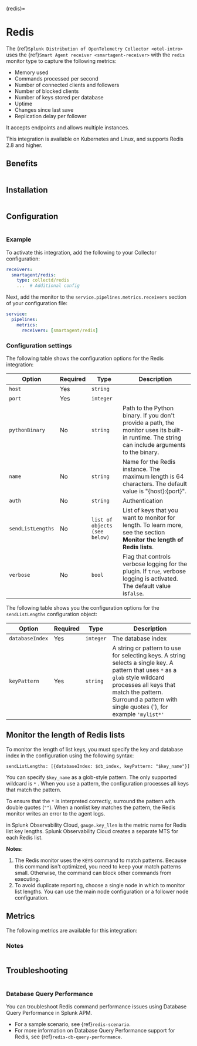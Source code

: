 (redis)=

# Redis

<meta name="description" content="Use this Splunk Observability Cloud integration for the Redis monitor. See benefits, install, configuration, and metrics">

The {ref}`Splunk Distribution of OpenTelemetry Collector <otel-intro>` uses the {ref}`Smart Agent receiver <smartagent-receiver>` with the `redis` monitor type to  capture the following metrics:

 * Memory used
 * Commands processed per second
 * Number of connected clients and followers
 * Number of blocked clients
 * Number of keys stored per database
 * Uptime
 * Changes since last save
 * Replication delay per follower

It accepts endpoints and allows multiple instances.

This integration is available on Kubernetes and Linux, and supports Redis 2.8 and higher.

## Benefits

```{include} /_includes/benefits.md
```

## Installation

```{include} /_includes/collector-installation-linux.md
```

## Configuration

```{include} /_includes/configuration.md
```

### Example

To activate this integration, add the following to your Collector configuration:

```yaml
receivers:
  smartagent/redis:
    type: collectd/redis
    ...  # Additional config
```

Next, add the monitor to the `service.pipelines.metrics.receivers` section of your configuration file:

```yaml
service:
  pipelines:
    metrics:
      receivers: [smartagent/redis]
```

### Configuration settings

The following table shows the configuration options for the Redis integration:

| Option            | Required | Type                          | Description                                                                                                                                    |
| ----------------- | -------- | ----------------------------- | ---------------------------------------------------------------------------------------------------------------------------------------------- |
| `host`            | Yes      | `string`                      |                                                                                                                                                |
| `port`            | Yes      | `integer`                     |                                                                                                                                                |
| `pythonBinary`    | No       | `string`                      | Path to the Python binary. If you don't provide a path, the monitor uses its built-in runtime. The string can include arguments to the binary. |
| `name`            | No       | `string`                      | Name for the Redis instance. The maximum length is 64 characters. The default value is "{host}:{port}".                                        |
| `auth`            | No       | `string`                      | Authentication                                                                                                                                 |
| `sendListLengths` | No       | `list of objects (see below)` | List of keys that you want to monitor for length. To learn more, see the section **Monitor the length of Redis lists**.                        |
| `verbose`         | No       | `bool`                        | Flag that controls verbose logging for the plugin. If `true`, verbose logging is activated. The default value is`false`.                       |

The following table shows you the configuration options for the `sendListLengths` configuration object:

| Option          | Required | Type      | Description                                                                                                                                                                                                                                    |
| --------------- | -------- | --------- | ---------------------------------------------------------------------------------------------------------------------------------------------------------------------------------------------------------------------------------------------- |
| `databaseIndex` | Yes      | `integer` | The database index                                                                                                                                                                                                                             |
| `keyPattern`    | Yes      | `string`  | A string or pattern to use for selecting keys. A string selects a single key. A pattern that uses `*` as a `glob` style wildcard processes all keys that match the pattern. Surround a pattern with single quotes ('), for example `'mylist*'` |

## Monitor the length of Redis lists

To monitor the length of list keys, you must specify the key and database index in the configuration using the following syntax:

```
sendListLengths: [{databaseIndex: $db_index, keyPattern: "$key_name"}]
```

You can specify `$key_name` as a glob-style pattern. The only supported wildcard is `*` . When you use a pattern, the configuration processes all keys that match the pattern. 

To ensure that the `*` is interpreted correctly, surround the pattern with double quotes (`""`). When a nonlist key matches the pattern, the Redis monitor writes an error to the agent logs.

in Splunk Observability Cloud, `gauge.key_llen` is the metric name for Redis list key lengths. Splunk Observability Cloud creates a separate MTS for each Redis list.

**Notes**:

1. The Redis monitor uses the `KEYS` command to match patterns. Because this command isn't optimized, you need to keep your match patterns small. Otherwise, the command can block other commands from executing.
2. To avoid duplicate reporting, choose a single node in which to monitor list lengths. You can use the main node configuration or a follower node configuration.

## Metrics

The following metrics are available for this integration:

<div class="metrics-yaml" url="https://raw.githubusercontent.com/signalfx/splunk-otel-collector/main/internal/signalfx-agent/pkg/monitors/collectd/redis/metadata.yaml"></div>

### Notes

```{include} /_includes/metric-defs.md
```

## Troubleshooting

```{include} /_includes/troubleshooting.md
```

### Database Query Performance

You can troubleshoot Redis command performance issues using Database Query Performance in Splunk APM.

* For a sample scenario, see {ref}`redis-scenario`.
* For more information on Database Query Performance support for Redis, see {ref}`redis-db-query-performance`.

